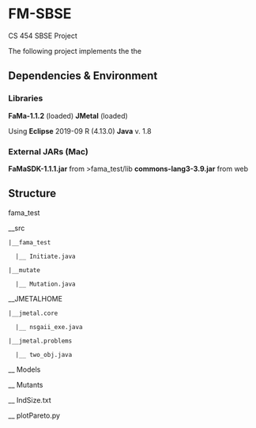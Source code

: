# FM-SBSE
CS 454 SBSE Project

The following project implements the the

## Dependencies  & Environment
### Libraries
__FaMa-1.1.2__ (loaded)
__JMetal__ (loaded)

Using __Eclipse__ 2019-09 R (4.13.0)
      __Java__ v. 1.8


### External JARs (Mac)
__FaMaSDK-1.1.1.jar__ from >fama_test/lib
__commons-lang3-3.9.jar__ from web




## Structure

fama_test

  \__src
  
    |__fama_test
    
      |__ Initiate.java
      
    |__mutate
    
      |__ Mutation.java
      
      
  \__JMETALHOME
  
    |__jmetal.core
    
      |__ nsgaii_exe.java
      
    |__jmetal.problems
    
      |__ two_obj.java
      
  \__ Models
  
  \__ Mutants
  
  \__ IndSize.txt
  
  \__ plotPareto.py
  
  
  
  
  
  
 
    
    
